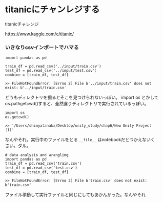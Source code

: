 # titanicにチャンレジする

titanicチャレンジ

https://www.kaggle.com/c/titanic/


### いきなりcsvインポートでハマる

```
import pandas as pd

train_df = pd.read_csv('../input/train.csv')
test_df = pd.read_csv('../input/test.csv')
combine = [train_df, test_df]

>> FileNotFoundError: [Errno 2] File b'../input/train.csv' does not exist: b'../input/train.csv'

```

どうもディレクトリを掘るとそこを見つけられないっぽい。
import os とかしてos.pathgetcwd()すると、全然違うディレクトリで実行されているっぽい。

```
import os
os.getcwd()

>> '/Users/shinyatanaka/Desktop/unity_study/chap6/New Unity Project (1)'

```

なんやそれ。実行中のファイルをとる `__file__` はnotebookだとつかえないくさい。ダル。

```
# data analysis and wrangling
import pandas as pd
train_df = pd.read_csv('train.csv')
test_df = pd.read_csv('test.csv')
combine = [train_df, test_df]

>> FileNotFoundError: [Errno 2] File b'train.csv' does not exist: b'train.csv'

```
ファイル移動して実行ファイルと同じにしてもあかんかった。なんやそれ